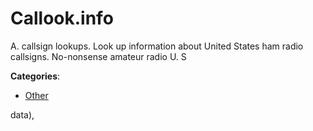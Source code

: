 # Callook.info

A.  callsign lookups. Look up information about United States ham radio callsigns. No-nonsense amateur radio U. S

**Categories**:

- [Other](https://github/apis-list/apis-list#other)



data),


